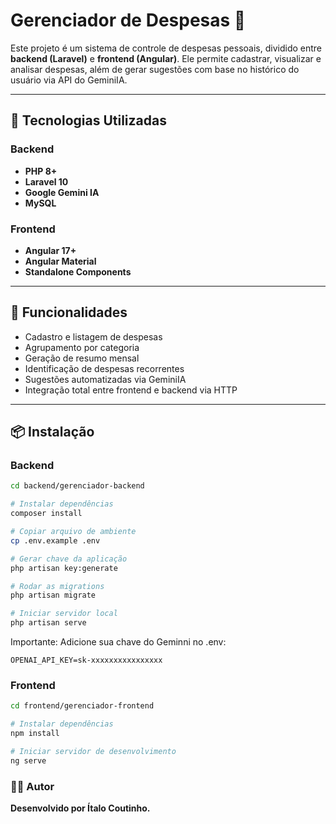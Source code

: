 # Gerenciador de Despesas 💸

Este projeto é um sistema de controle de despesas pessoais, dividido entre **backend (Laravel)** e **frontend (Angular)**. Ele permite cadastrar, visualizar e analisar despesas, além de gerar sugestões com base no histórico do usuário via API do GeminiIA.

---

## 🔧 Tecnologias Utilizadas

### Backend
- **PHP 8+**
- **Laravel 10**
- **Google Gemini IA** 
- **MySQL** 

### Frontend
- **Angular 17+**
- **Angular Material**
- **Standalone Components**

---

## 🚀 Funcionalidades

- Cadastro e listagem de despesas
- Agrupamento por categoria
- Geração de resumo mensal
- Identificação de despesas recorrentes
- Sugestões automatizadas via GeminiIA
- Integração total entre frontend e backend via HTTP

---

## 📦 Instalação

### Backend

```bash
cd backend/gerenciador-backend

# Instalar dependências
composer install

# Copiar arquivo de ambiente
cp .env.example .env

# Gerar chave da aplicação
php artisan key:generate

# Rodar as migrations
php artisan migrate

# Iniciar servidor local
php artisan serve
```
Importante: Adicione sua chave do Geminni no .env:

```env
OPENAI_API_KEY=sk-xxxxxxxxxxxxxxxx
```
### Frontend
```bash
cd frontend/gerenciador-frontend

# Instalar dependências
npm install

# Iniciar servidor de desenvolvimento
ng serve
```

### 🧑‍💻 Autor
**Desenvolvido por Ítalo Coutinho.**
